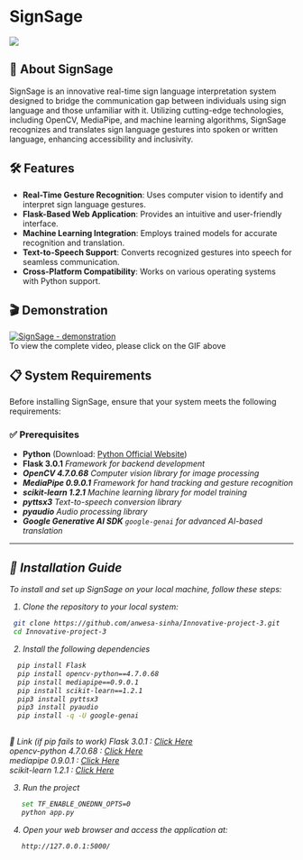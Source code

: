 # SignSage
![](https://github.com/anwesa-sinha/Innovative-project-3/assets/94695669/dd6520fd-3c8e-4f62-95a0-2b1872462e69)
## 📌 About SignSage

SignSage is an innovative real-time sign language interpretation system designed to bridge the communication gap between individuals using sign language and those unfamiliar with it. Utilizing cutting-edge technologies, including OpenCV, MediaPipe, and machine learning algorithms, SignSage recognizes and translates sign language gestures into spoken or written language, enhancing accessibility and inclusivity.

## 🛠️ Features

- **Real-Time Gesture Recognition**: Uses computer vision to identify and interpret sign language gestures.
- **Flask-Based Web Application**: Provides an intuitive and user-friendly interface.
- **Machine Learning Integration**: Employs trained models for accurate recognition and translation.
- **Text-to-Speech Support**: Converts recognized gestures into speech for seamless communication.
- **Cross-Platform Compatibility**: Works on various operating systems with Python support.

## 🎬 Demonstration

[![SignSage - demonstration](https://github.com/user-attachments/assets/75aea488-43e5-406e-93f0-86ea83f1019e)](https://vimeo.com/1072834668)<br>
​To view the complete video, please click on the GIF above

## 📋 System Requirements

Before installing SignSage, ensure that your system meets the following requirements:

### ✅ Prerequisites

- **Python** (Download: [Python Official Website](https://www.python.org/downloads))
- **Flask 3.0.1** <i>Framework for backend development<i>
- **OpenCV 4.7.0.68** <i>Computer vision library for image processing<i>
- **MediaPipe 0.9.0.1** <i>Framework for hand tracking and gesture recognition<i>
- **scikit-learn 1.2.1** <i>Machine learning library for model training<i>
- **pyttsx3** <i>Text-to-speech conversion library<i>
- **pyaudio** <i>Audio processing library<i>
- **Google Generative AI SDK** <i>`google-genai` for advanced AI-based translation<i>

---

## 🚀 Installation Guide

To install and set up SignSage on your local machine, follow these steps:

1. Clone the repository to your local system:

  ```bash
   git clone https://github.com/anwesa-sinha/Innovative-project-3.git
   cd Innovative-project-3
  ```

2. Install the following dependencies

```bash
  pip install Flask
  pip install opencv-python==4.7.0.68
  pip install mediapipe==0.9.0.1
  pip install scikit-learn==1.2.1
  pip3 install pyttsx3
  pip3 install pyaudio
  pip install -q -U google-genai
  
```
 🔗 Link  (if pip fails to work)
 Flask 3.0.1 : [Click Here](https://pypi.org/project/Flask/)<br>
 opencv-python 4.7.0.68 : [Click Here](https://pypi.org/project/opencv-python/4.7.0.68/)<br>
 mediapipe 0.9.0.1 : [Click Here](https://pypi.org/project/mediapipe/0.9.0.1/)<br>
 scikit-learn 1.2.1 : [Click Here](https://pypi.org/project/scikit-learn/1.2.1/)<br>


3. Run the project
```bash
   set TF_ENABLE_ONEDNN_OPTS=0
   python app.py
```
4. Open your web browser and access the application at:
```bash
   http://127.0.0.1:5000/
```



 
